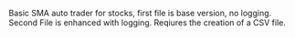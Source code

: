 Basic SMA auto trader for stocks, first file is base version, no logging. 
Second File is enhanced with logging. Reqiures the creation of a CSV file. 
